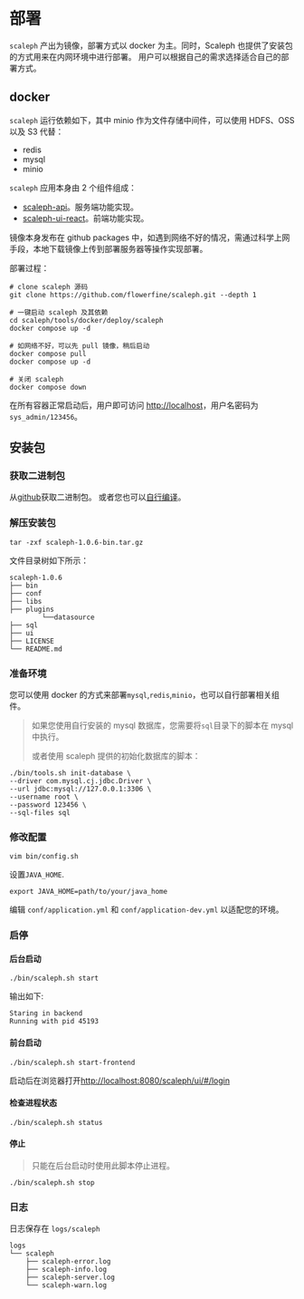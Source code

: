 # 部署

`scaleph` 产出为镜像，部署方式以 docker 为主。同时，Scaleph 也提供了安装包的方式用来在内网环境中进行部署。
用户可以根据自己的需求选择适合自己的部署方式。

## docker

`scaleph` 运行依赖如下，其中 minio 作为文件存储中间件，可以使用 HDFS、OSS 以及 S3 代替：

- redis
- mysql
- minio

`scaleph` 应用本身由 2 个组件组成：

- [scaleph-api](https://github.com/flowerfine/scaleph/pkgs/container/scaleph%2Fscaleph-api)。服务端功能实现。
- [scaleph-ui-react](https://github.com/flowerfine/scaleph/pkgs/container/scaleph%2Fscaleph-ui-react)。前端功能实现。

镜像本身发布在 github packages 中，如遇到网络不好的情况，需通过科学上网手段，本地下载镜像上传到部署服务器等操作实现部署。

部署过程：

```shell
# clone scaleph 源码
git clone https://github.com/flowerfine/scaleph.git --depth 1

# 一键启动 scaleph 及其依赖
cd scaleph/tools/docker/deploy/scaleph
docker compose up -d

# 如网络不好，可以先 pull 镜像，稍后启动
docker compose pull
docker compose up -d

# 关闭 scaleph
docker compose down
```

在所有容器正常启动后，用户即可访问 [http://localhost](http://localhost/)，用户名密码为 `sys_admin/123456`。

## 安装包

### 获取二进制包

从[github](https://github.com/flowerfine/scaleph/releases)获取二进制包。
或者您也可以[自行编译](./compile)。

### 解压安装包

```shell
tar -zxf scaleph-1.0.6-bin.tar.gz
```

文件目录树如下所示：

```text
scaleph-1.0.6
├── bin
├── conf
├── libs
├── plugins
        └──datasource
├── sql
├── ui
├── LICENSE
└── README.md
```

### 准备环境

您可以使用 docker 的方式来部署`mysql`,`redis`,`minio`，也可以自行部署相关组件。

> 如果您使用自行安装的 mysql 数据库，您需要将`sql`目录下的脚本在 mysql 中执行。
>
> 或者使用 scaleph 提供的初始化数据库的脚本：

```shell
./bin/tools.sh init-database \
--driver com.mysql.cj.jdbc.Driver \
--url jdbc:mysql://127.0.0.1:3306 \
--username root \
--password 123456 \
--sql-files sql
```

### 修改配置

```shell
vim bin/config.sh
```

设置`JAVA_HOME`.

```shell
export JAVA_HOME=path/to/your/java_home
```

编辑 `conf/application.yml` 和 `conf/application-dev.yml` 以适配您的环境。

### 启停

#### 后台启动

```shell
./bin/scaleph.sh start
```

输出如下:

```text
Staring in backend
Running with pid 45193
```

#### 前台启动

```shell
./bin/scaleph.sh start-frontend
```

启动后在浏览器打开[http://localhost:8080/scaleph/ui/#/login](http://localhost:8080/scaleph/ui/#/login)

#### 检查进程状态

```shell
./bin/scaleph.sh status
```

#### 停止

> 只能在后台启动时使用此脚本停止进程。

```shell
./bin/scaleph.sh stop
```

### 日志

日志保存在 `logs/scaleph`

```text
logs
└── scaleph
    ├── scaleph-error.log
    ├── scaleph-info.log
    ├── scaleph-server.log
    └── scaleph-warn.log
```
